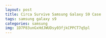 ```yaml
---
layout: post
title: Circa Survive Samsung Galaxy S9 Case
tags: samsung galaxy s9
categories: samsung
img: 1D7P83unGxHdJWUDsy03fjkCPPCT7q5pl
---
```

